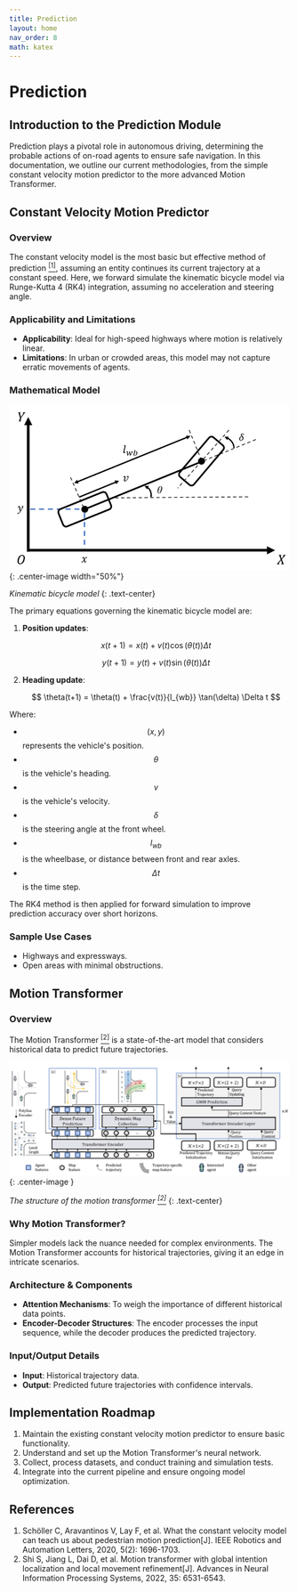 ```yaml
---
title: Prediction
layout: home
nav_order: 8
math: katex
---
```


# Prediction

## Introduction to the Prediction Module

Prediction plays a pivotal role in autonomous driving, determining the probable actions of on-road agents to ensure safe navigation. In this documentation, we outline our current methodologies, from the simple constant velocity motion predictor to the more advanced Motion Transformer.

## Constant Velocity Motion Predictor

### Overview
The constant velocity model is the most basic but effective method of prediction <a href="#ref1"><sup>[1]</sup></a>, assuming an entity continues its current trajectory at a constant speed. Here, we forward simulate the kinematic bicycle model via Runge-Kutta 4 (RK4) integration, assuming no acceleration and steering angle.


### Applicability and Limitations
- **Applicability**: Ideal for high-speed highways where motion is relatively linear.
- **Limitations**: In urban or crowded areas, this model may not capture erratic movements of agents.

### Mathematical Model
![kine_bicycle_model](../../assets/kine_bicycle_model.png){: .center-image width="50%"}

*Kinematic bicycle model*
{: .text-center}

The primary equations governing the kinematic bicycle model are:

1. **Position updates**:
   
    $$ x(t+1) = x(t) + v(t) \cos(\theta(t)) \Delta t $$

    $$ y(t+1) = y(t) + v(t) \sin(\theta(t)) \Delta t $$

2. **Heading update**:
   
    $$ \theta(t+1) = \theta(t) + \frac{v(t)}{l_{wb}} \tan(\delta) \Delta t $$

Where:
- $$ (x, y) $$ represents the vehicle's position.
- $$ \theta $$ is the vehicle's heading.
- $$ v $$ is the vehicle's velocity.
- $$ \delta $$ is the steering angle at the front wheel.
- $$ l_{wb} $$ is the wheelbase, or distance between front and rear axles.
- $$ \Delta t $$ is the time step.


The RK4 method is then applied for forward simulation to improve prediction accuracy over short horizons.


### Sample Use Cases
- Highways and expressways.
- Open areas with minimal obstructions.

## Motion Transformer

### Overview
The Motion Transformer <a href="#ref1"><sup>[2]</sup></a> is a state-of-the-art model that considers historical data to predict future trajectories.

![motion_transformer](../../assets/motion_transformer.png){: .center-image }

*The structure of the motion transformer <a href="#ref1"><sup>[2]</sup></a>*
{: .text-center}

### Why Motion Transformer?
Simpler models lack the nuance needed for complex environments. The Motion Transformer accounts for historical trajectories, giving it an edge in intricate scenarios.

### Architecture & Components
- **Attention Mechanisms**: To weigh the importance of different historical data points.
- **Encoder-Decoder Structures**: The encoder processes the input sequence, while the decoder produces the predicted trajectory.

### Input/Output Details
- **Input**: Historical trajectory data.
- **Output**: Predicted future trajectories with confidence intervals.

## Implementation Roadmap
1. Maintain the existing constant velocity motion predictor to ensure basic functionality.
2. Understand and set up the Motion Transformer's neural network.
3. Collect, process datasets, and conduct training and simulation tests.
4. Integrate into the current pipeline and ensure ongoing model optimization.


## References
<ol>
    <li id="ref1">Schöller C, Aravantinos V, Lay F, et al. What the constant velocity model can teach us about pedestrian motion prediction[J]. IEEE Robotics and Automation Letters, 2020, 5(2): 1696-1703.</li>
    <li id="ref2">Shi S, Jiang L, Dai D, et al. Motion transformer with global intention localization and local movement refinement[J]. Advances in Neural Information Processing Systems, 2022, 35: 6531-6543.</li>
</ol>
